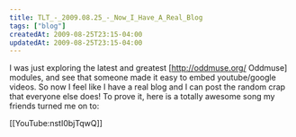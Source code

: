 ```yaml
---
title: TLT_-_2009.08.25_-_Now_I_Have_A_Real_Blog
tags: ["blog"]
createdAt: 2009-08-25T23:15-04:00
updatedAt: 2009-08-25T23:15-04:00
---
```


I was just exploring the latest and greatest [http://oddmuse.org/ Oddmuse] modules, and see that someone made it easy to embed youtube/google videos. So now I feel like I have a real blog and I can post the random crap that everyone else does! To prove it, here is a totally awesome song my friends turned me on to:

[[YouTube:nstI0bjTqwQ]]

